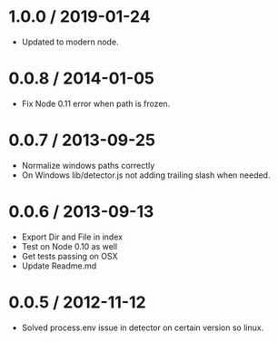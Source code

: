 1.0.0 / 2019-01-24
==================

  * Updated to modern node.  

0.0.8 / 2014-01-05
==================

  * Fix Node 0.11 error when path is frozen.

0.0.7 / 2013-09-25
==================

  * Normalize windows paths correctly
  * On Windows lib/detector.js not adding trailing slash when needed.

0.0.6 / 2013-09-13
==================

  * Export Dir and File in index
  * Test on Node 0.10 as well
  * Get tests passing on OSX
  * Update Readme.md

0.0.5 / 2012-11-12
==================

  * Solved process.env issue in detector on certain version so linux.
